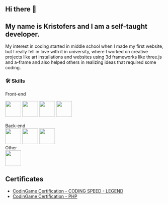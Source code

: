 ## Hi there 👋 
## My name is Kristofers and I am a self-taught developer.
My interest in coding started in middle school when I made my first website, but I really fell in love with it in university, where I worked on creative projects like art installations and websites using 3d frameworks like three.js and a-frame and also helped others in realizing ideas that required some coding.

### 🛠 Skills<br>
Front-end<br>
<div style="display=inline-flex">
<img src='https://cdn.jsdelivr.net/gh/devicons/devicon/icons/html5/html5-plain.svg' height=50px width=50px viewBox="0 0 50 50">
<img src='https://cdn.jsdelivr.net/gh/devicons/devicon/icons/css3/css3-plain.svg' height=50px width=50px >
<img src='https://cdn.jsdelivr.net/gh/devicons/devicon/icons/javascript/javascript-plain.svg' height=50px width=50px >
<img src='https://cdn.jsdelivr.net/gh/devicons/devicon/icons/bootstrap/bootstrap-plain.svg' height=50px width=50px >

</div>
<br>
Back-end<br>
<div style="display=inline-flex">
<img src='https://cdn.jsdelivr.net/gh/devicons/devicon/icons/php/php-plain.svg' height=50px width=50px >
<img src='https://cdn.jsdelivr.net/gh/devicons/devicon/icons/laravel/laravel-plain.svg' height=50px width=50px >
  <img src='https://cdn.jsdelivr.net/gh/devicons/devicon/icons/mysql/mysql-plain.svg' height=50px width=50px >
</div>
Other<br>
<div style="display=inline-flex">
<img src='https://cdn.jsdelivr.net/gh/devicons/devicon/icons/git/git-plain.svg' height=50px width=50px >
</div>

## Certificates
<ul>
<li><a href="https://www.codingame.com/certification/tqDP-wdlP6KSDSNr_hsS6g">CodinGame Certification - CODING SPEED - LEGEND</a></li>
<li><a href="https://www.codingame.com/certification/x2eelA16lUfUirVNClWD4A" >CodinGame Certification - PHP</a></li>
</ul>

